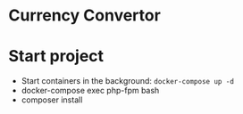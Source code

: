 Currency Convertor
==================================

# Start project

  * Start containers in the background: `docker-compose up -d`
  * docker-compose exec php-fpm bash
  * composer install
  